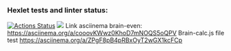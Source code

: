 ### Hexlet tests and linter status:
[![Actions Status](https://github.com/SebastianAguilar12/fullstack-javascript-project-98/actions/workflows/hexlet-check.yml/badge.svg)](https://github.com/SebastianAguilar12/fullstack-javascript-project-98/actions)
<a href=https://codeclimate.com/github/SebastianAguilar12/fullstack-javascript-project-98/maintainability><img src=https://api.codeclimate.com/v1/badges/c305b6706f06dbfc8c1e/maintainability /></a>
Link asciinema brain-even: https://asciinema.org/a/cooovKWwz0KhoD7mNOQS5oQPV
Brain-calc.js file test https://asciinema.org/a/ZPgF8pB4pRBxOyT2wGX1kcFCp

